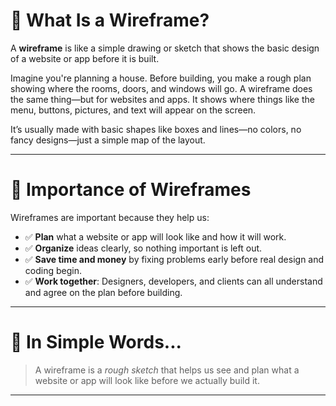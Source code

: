 # 🧩 What Is a Wireframe?

A **wireframe** is like a simple drawing or sketch that shows the basic design of a website or app before it is built.

Imagine you're planning a house. Before building, you make a rough plan showing where the rooms, doors, and windows will go. A wireframe does the same thing—but for websites and apps. It shows where things like the menu, buttons, pictures, and text will appear on the screen.

It’s usually made with basic shapes like boxes and lines—no colors, no fancy designs—just a simple map of the layout.

---

# 🎯 Importance of Wireframes

Wireframes are important because they help us:

- ✅ **Plan** what a website or app will look like and how it will work.
- ✅ **Organize** ideas clearly, so nothing important is left out.
- ✅ **Save time and money** by fixing problems early before real design and coding begin.
- ✅ **Work together**: Designers, developers, and clients can all understand and agree on the plan before building.

---

# 👀 In Simple Words...

> A wireframe is a *rough sketch* that helps us see and plan what a website or app will look like before we actually build it.

---
